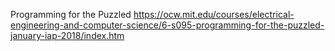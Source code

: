 Programming for the Puzzled https://ocw.mit.edu/courses/electrical-engineering-and-computer-science/6-s095-programming-for-the-puzzled-january-iap-2018/index.htm